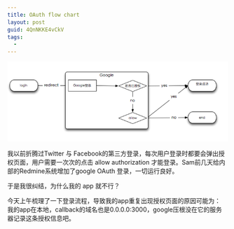 ```yaml
---
title: OAuth flow chart
layout: post
guid: 4QnNKKE4vCkV
tags:
  - 
---
```

<span class="image-1000">![](/media/files/2013/apr/06.png)</span>

我以前折腾过Twitter 与 Facebook的第三方登录，每次用户登录时都要会弹出授权页面，用户需要一次次的点击 allow authorization 才能登录。Sam前几天给内部的Redmine系统增加了google OAuth 登录，一切运行良好。

于是我很纠结，为什么我的  app 就不行？

今天上午梳理了一下登录流程，导致我的app重复出现授权页面的原因可能为：  
我的app在本地，callback的域名也是0.0.0.0:3000，google压根没在它的服务器记录这条授权信息吧。